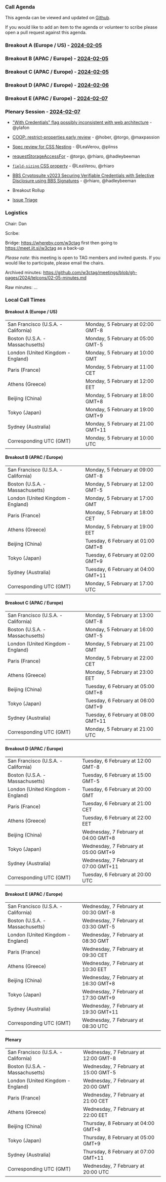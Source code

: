 ### Call Agenda

This agenda can be viewed and updated on [Github](https://github.com/w3ctag/meetings/blob/gh-pages/2024/telcons/02-05-agenda.md).

If you would like to add an item to the agenda or volunteer to scribe please open a pull request against this agenda.

### Breakout A (Europe / US) - [2024-02-05](https://www.timeanddate.com/worldclock/converter.html?iso=20240205T100000&p1=224&p2=43&p3=136&p4=195&p5=26&p6=33&p7=248&p8=235)

### Breakout B (APAC / Europe) - [2024-02-05](https://www.timeanddate.com/worldclock/converter.html?iso=20240205T210000&p1=224&p2=43&p3=136&p4=195&p5=26&p6=33&p7=248&p8=235)

### Breakout C (APAC / Europe) - [2024-02-05](https://www.timeanddate.com/worldclock/converter.html?iso=20240205T210000&p1=224&p2=43&p3=136&p4=195&p5=26&p6=33&p7=248&p8=235)

### Breakout D (APAC / Europe) - [2024-02-06](https://www.timeanddate.com/worldclock/converter.html?iso=20240205T210000&p1=224&p2=43&p3=136&p4=195&p5=26&p6=33&p7=248&p8=235)

### Breakout E (APAC / Europe) - [2024-02-07](https://www.timeanddate.com/worldclock/converter.html?iso=20240205T210000&p1=224&p2=43&p3=136&p4=195&p5=26&p6=33&p7=248&p8=235)

### Plenary Session - [2024-02-07](https://www.timeanddate.com/worldclock/converter.html?iso=20240207T200000&p1=224&p2=43&p3=136&p4=195&p5=26&p6=33&p7=248&p8=235)

* ["With Credentials" flag possibly inconsistent with web architecture](https://github.com/w3ctag/design-reviews/issues/76) - @ylafon
* [COOP: restrict-properties early review](https://github.com/w3ctag/design-reviews/issues/760) - @hober, @torgo, @maxpassion
* [Spec review for CSS Nesting](https://github.com/w3ctag/design-reviews/issues/791) - @LeaVerou, @plinss
* [requestStorageAccessFor](https://github.com/w3ctag/design-reviews/issues/808) - @torgo, @rhiaro, @hadleybeeman
* [`field-sizing` CSS property](https://github.com/w3ctag/design-reviews/issues/890) - @LeaVerou, @rhiaro
* [BBS Cryptosuite v2023 Securing Verifiable Credentials with Selective Disclosure using BBS Signatures](https://github.com/w3ctag/design-reviews/issues/922) - @rhiaro, @hadleybeeman

* Breakout Rollup
* [Issue Triage](https://github.com/w3ctag/design-reviews/issues?q=is%3Aissue+is%3Aopen+label%3A%22Progress%3A+untriaged%22)

### Logistics

Chair: Dan

Scribe:

Bridge: https://whereby.com/w3ctag first then going to https://meet.jit.si/w3ctag as a back-up

*Please note*: this meeting is open to TAG members and invited guests. If you would like to participate, please email the chairs.

Archived minutes: https://github.com/w3ctag/meetings/blob/gh-pages/2024/telcons/02-05-minutes.md

Raw minutes: ...


### Local Call Times

#### Breakout A (Europe / US)

<table>
<tr><td> San Francisco (U.S.A. - California) <td> Monday, 5 February at 02:00 GMT-8</td></tr>
<tr><td> Boston (U.S.A. - Massachusetts) <td> Monday, 5 February at 05:00 GMT-5</td></tr>
<tr><td> London (United Kingdom - England) <td> Monday, 5 February at 10:00 GMT</td></tr>
<tr><td> Paris (France) <td> Monday, 5 February at 11:00 CET</td></tr>
<tr><td> Athens (Greece) <td> Monday, 5 February at 12:00 EET</td></tr>
<tr><td> Beijing (China) <td> Monday, 5 February at 18:00 GMT+8</td></tr>
<tr><td> Tokyo (Japan) <td> Monday, 5 February at 19:00 GMT+9</td></tr>
<tr><td> Sydney (Australia) <td> Monday, 5 February at 21:00 GMT+11</td></tr>
<tr><td> Corresponding UTC (GMT) <td> Monday, 5 February at 10:00 UTC</td></tr>
</table>

#### Breakout B (APAC / Europe)

<table>
<tr><td> San Francisco (U.S.A. - California) <td> Monday, 5 February at 09:00 GMT-8</td></tr>
<tr><td> Boston (U.S.A. - Massachusetts) <td> Monday, 5 February at 12:00 GMT-5</td></tr>
<tr><td> London (United Kingdom - England) <td> Monday, 5 February at 17:00 GMT</td></tr>
<tr><td> Paris (France) <td> Monday, 5 February at 18:00 CET</td></tr>
<tr><td> Athens (Greece) <td> Monday, 5 February at 19:00 EET</td></tr>
<tr><td> Beijing (China) <td> Tuesday, 6 February at 01:00 GMT+8</td></tr>
<tr><td> Tokyo (Japan) <td> Tuesday, 6 February at 02:00 GMT+9</td></tr>
<tr><td> Sydney (Australia) <td> Tuesday, 6 February at 04:00 GMT+11</td></tr>
<tr><td> Corresponding UTC (GMT) <td> Monday, 5 February at 17:00 UTC</td></tr>
</table>

#### Breakout C (APAC / Europe)

<table>
<tr><td> San Francisco (U.S.A. - California) <td> Monday, 5 February at 13:00 GMT-8</td></tr>
<tr><td> Boston (U.S.A. - Massachusetts) <td> Monday, 5 February at 16:00 GMT-5</td></tr>
<tr><td> London (United Kingdom - England) <td> Monday, 5 February at 21:00 GMT</td></tr>
<tr><td> Paris (France) <td> Monday, 5 February at 22:00 CET</td></tr>
<tr><td> Athens (Greece) <td> Monday, 5 February at 23:00 EET</td></tr>
<tr><td> Beijing (China) <td> Tuesday, 6 February at 05:00 GMT+8</td></tr>
<tr><td> Tokyo (Japan) <td> Tuesday, 6 February at 06:00 GMT+9</td></tr>
<tr><td> Sydney (Australia) <td> Tuesday, 6 February at 08:00 GMT+11</td></tr>
<tr><td> Corresponding UTC (GMT) <td> Monday, 5 February at 21:00 UTC</td></tr>
</table>

#### Breakout D (APAC / Europe)

<table>
<tr><td> San Francisco (U.S.A. - California) <td> Tuesday, 6 February at 12:00 GMT-8</td></tr>
<tr><td> Boston (U.S.A. - Massachusetts) <td> Tuesday, 6 February at 15:00 GMT-5</td></tr>
<tr><td> London (United Kingdom - England) <td> Tuesday, 6 February at 20:00 GMT</td></tr>
<tr><td> Paris (France) <td> Tuesday, 6 February at 21:00 CET</td></tr>
<tr><td> Athens (Greece) <td> Tuesday, 6 February at 22:00 EET</td></tr>
<tr><td> Beijing (China) <td> Wednesday, 7 February at 04:00 GMT+8</td></tr>
<tr><td> Tokyo (Japan) <td> Wednesday, 7 February at 05:00 GMT+9</td></tr>
<tr><td> Sydney (Australia) <td> Wednesday, 7 February at 07:00 GMT+11</td></tr>
<tr><td> Corresponding UTC (GMT) <td> Tuesday, 6 February at 20:00 UTC</td></tr>
</table>

#### Breakout E (APAC / Europe)

<table>
<tr><td> San Francisco (U.S.A. - California) <td> Wednesday, 7 February at 00:30 GMT-8</td></tr>
<tr><td> Boston (U.S.A. - Massachusetts) <td> Wednesday, 7 February at 03:30 GMT-5</td></tr>
<tr><td> London (United Kingdom - England) <td> Wednesday, 7 February at 08:30 GMT</td></tr>
<tr><td> Paris (France) <td> Wednesday, 7 February at 09:30 CET</td></tr>
<tr><td> Athens (Greece) <td> Wednesday, 7 February at 10:30 EET</td></tr>
<tr><td> Beijing (China) <td> Wednesday, 7 February at 16:30 GMT+8</td></tr>
<tr><td> Tokyo (Japan) <td> Wednesday, 7 February at 17:30 GMT+9</td></tr>
<tr><td> Sydney (Australia) <td> Wednesday, 7 February at 19:30 GMT+11</td></tr>
<tr><td> Corresponding UTC (GMT) <td> Wednesday, 7 February at 08:30 UTC</td></tr>
</table>

#### Plenary

<table>
<tr><td> San Francisco (U.S.A. - California) <td> Wednesday, 7 February at 12:00 GMT-8</td></tr>
<tr><td> Boston (U.S.A. - Massachusetts) <td> Wednesday, 7 February at 15:00 GMT-5</td></tr>
<tr><td> London (United Kingdom - England) <td> Wednesday, 7 February at 20:00 GMT</td></tr>
<tr><td> Paris (France) <td> Wednesday, 7 February at 21:00 CET</td></tr>
<tr><td> Athens (Greece) <td> Wednesday, 7 February at 22:00 EET</td></tr>
<tr><td> Beijing (China) <td> Thursday, 8 February at 04:00 GMT+8</td></tr>
<tr><td> Tokyo (Japan) <td> Thursday, 8 February at 05:00 GMT+9</td></tr>
<tr><td> Sydney (Australia) <td> Thursday, 8 February at 07:00 GMT+11</td></tr>
<tr><td> Corresponding UTC (GMT) <td> Wednesday, 7 February at 20:00 UTC</td></tr>
</table>
